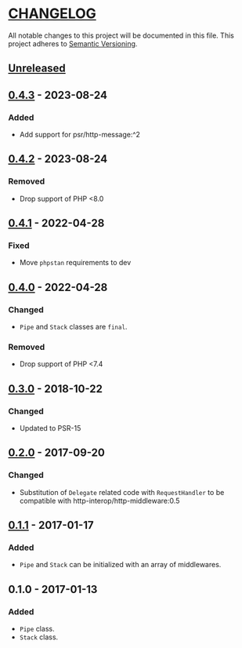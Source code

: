 # [CHANGELOG](http://keepachangelog.com/)
All notable changes to this project will be documented in this file.
This project adheres to [Semantic Versioning](http://semver.org/).

## [Unreleased]

## [0.4.3] - 2023-08-24

### Added
- Add support for psr/http-message:^2

## [0.4.2] - 2023-08-24

### Removed
- Drop support of PHP <8.0

## [0.4.1] - 2022-04-28

### Fixed
- Move `phpstan` requirements to dev

## [0.4.0] - 2022-04-28

### Changed
- `Pipe` and `Stack` classes are `final`.

### Removed
- Drop support of PHP <7.4

## [0.3.0] - 2018-10-22

### Changed
- Updated to PSR-15

## [0.2.0] - 2017-09-20

### Changed
- Substitution of `Delegate` related code with `RequestHandler` to be compatible with
  http-interop/http-middleware:0.5

## [0.1.1] - 2017-01-17

### Added
- `Pipe` and `Stack` can be initialized with an array of middlewares.

## 0.1.0 - 2017-01-13

### Added
- `Pipe` class.
- `Stack` class.

[Unreleased]: https://github.com/ajgarlag/psr15-dispatcher/compare/0.4.3...master
[0.4.3]: https://github.com/ajgarlag/psr15-dispatcher/compare/0.4.2...0.4.3
[0.4.2]: https://github.com/ajgarlag/psr15-dispatcher/compare/0.4.1...0.4.2
[0.4.1]: https://github.com/ajgarlag/psr15-dispatcher/compare/0.4.0...0.4.1
[0.4.0]: https://github.com/ajgarlag/psr15-dispatcher/compare/0.3.0...0.4.0
[0.3.0]: https://github.com/ajgarlag/psr15-dispatcher/compare/0.2.0...0.3.0
[0.2.0]: https://github.com/ajgarlag/psr15-dispatcher/compare/0.1.1...0.2.0
[0.1.1]: https://github.com/ajgarlag/psr15-dispatcher/compare/0.1.0...0.1.1
